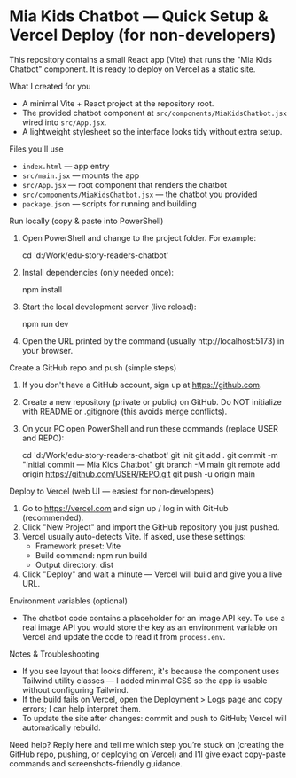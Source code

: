 # Mia Kids Chatbot — Quick Setup & Vercel Deploy (for non-developers)

This repository contains a small React app (Vite) that runs the "Mia Kids Chatbot" component. It is ready to deploy on Vercel as a static site.

What I created for you
- A minimal Vite + React project at the repository root.
- The provided chatbot component at `src/components/MiaKidsChatbot.jsx` wired into `src/App.jsx`.
- A lightweight stylesheet so the interface looks tidy without extra setup.

Files you'll use
- `index.html` — app entry
- `src/main.jsx` — mounts the app
- `src/App.jsx` — root component that renders the chatbot
- `src/components/MiaKidsChatbot.jsx` — the chatbot you provided
- `package.json` — scripts for running and building

Run locally (copy & paste into PowerShell)
1. Open PowerShell and change to the project folder. For example:

   cd 'd:/Work/edu-story-readers-chatbot'

2. Install dependencies (only needed once):

   npm install

3. Start the local development server (live reload):

   npm run dev

4. Open the URL printed by the command (usually http://localhost:5173) in your browser.

Create a GitHub repo and push (simple steps)
1. If you don't have a GitHub account, sign up at https://github.com.
2. Create a new repository (private or public) on GitHub. Do NOT initialize with README or .gitignore (this avoids merge conflicts).
3. On your PC open PowerShell and run these commands (replace USER and REPO):

   cd 'd:/Work/edu-story-readers-chatbot'
   git init
   git add .
   git commit -m "Initial commit — Mia Kids Chatbot"
   git branch -M main
   git remote add origin https://github.com/USER/REPO.git
   git push -u origin main

Deploy to Vercel (web UI — easiest for non-developers)
1. Go to https://vercel.com and sign up / log in with GitHub (recommended).
2. Click "New Project" and import the GitHub repository you just pushed.
3. Vercel usually auto-detects Vite. If asked, use these settings:
   - Framework preset: Vite
   - Build command: npm run build
   - Output directory: dist
4. Click "Deploy" and wait a minute — Vercel will build and give you a live URL.

Environment variables (optional)
- The chatbot code contains a placeholder for an image API key. To use a real image API you would store the key as an environment variable on Vercel and update the code to read it from `process.env`.

Notes & Troubleshooting
- If you see layout that looks different, it's because the component uses Tailwind utility classes — I added minimal CSS so the app is usable without configuring Tailwind.
- If the build fails on Vercel, open the Deployment > Logs page and copy errors; I can help interpret them.
- To update the site after changes: commit and push to GitHub; Vercel will automatically rebuild.

Need help? Reply here and tell me which step you’re stuck on (creating the GitHub repo, pushing, or deploying on Vercel) and I’ll give exact copy-paste commands and screenshots-friendly guidance.
